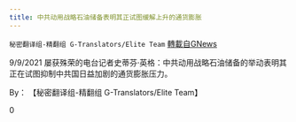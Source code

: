 ```yaml
---
title: 中共动用战略石油储备表明其正试图缓解上升的通货膨胀
---
```

`秘密翻译组-精翻组 G-Translators/Elite Team` [轉載自GNews](https://gnews.org/zh-hans/1545431/)

9/9/2021 屡获殊荣的电台记者史蒂芬·英格：中共动用战略石油储备的举动表明其正在试图抑制中共国日益加剧的通货膨胀压力。

By： 【秘密翻译组-精翻组 G-Translators/Elite Team】

0
